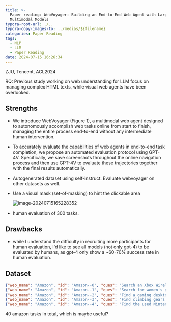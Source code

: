 ```yaml
---
title: >-
  Paper reading: WebVoyager: Building an End-to-End Web Agent with Large
  Multimodal Models
typora-root-url: ./..
typora-copy-images-to: ../medias/${filename}
categories: Paper Reading
tags:
  - NLP
  - LLM
  - Paper Reading
date: 2024-07-15 16:26:34
---
```


ZJU, Tencent, ACL2024

RQ: Previous study working on web understanding for LLM focus on managing complex HTML texts, while visual web agents have been overlooked. 

## Strengths

* We introduce WebVoyager (Figure 1), a multimodal web agent designed to autonomously accomplish web tasks online from start to finish, managing the entire process end-to-end without any intermediate human intervention.

* To accurately evaluate the capabilities of web agents in end-to-end task completion, we propose an automated evaluation protocol using GPT-4V. Specifically, we save screenshots throughout the online navigation process and then use GPT-4V to evaluate these trajectories together with the final results automatically.

* Autogenerated dataset using self-instruct. Evaluate webvoyager on other datasets as well.

* Use a visual mask (set-of-masking) to hint the clickable area

  ![image-20240715165228352](/medias/Paper-reading-WebVoyager-Building-an-End-to-End-Web-Agent-with-Large-Multimodal-Models/image-20240715165228352.png)

* human evaluation of 300 tasks.

## Drawbacks

* while I understand the difficulty in recruiting more participants for human evaluation, I'd like to see all models (not only gpt-4) to be evaluated by humans, as gpt-4 only show a ~60-70% success rate in human evaluation.

## Dataset

```json
{"web_name": "Amazon", "id": "Amazon--0", "ques": "Search an Xbox Wireless controller with green color and rated above 4 stars.", "web": "https://www.amazon.com/"}
{"web_name": "Amazon", "id": "Amazon--1", "ques": "Search for women's golf polos in m size, priced between 50 to 75 dollars, and save the lowest priced among results.", "web": "https://www.amazon.com/"}
{"web_name": "Amazon", "id": "Amazon--2", "ques": "Find a gaming desktop with Windows 11 Home, and the disk size should be 1TB.", "web": "https://www.amazon.com/"}
{"web_name": "Amazon", "id": "Amazon--3", "ques": "Find climbing gears and sort the results by price high to low. Answer the first 3 results after sorting.", "web": "https://www.amazon.com/"}
{"web_name": "Amazon", "id": "Amazon--4", "ques": "Find the used Nintendo Switch Lite on Amazon then filter by 'Used - Good', tell me the cheapest one that is 'Used - Good'.", "web": "https://www.amazon.com/"}
```

40 amazon tasks in total, which is maybe useful?
